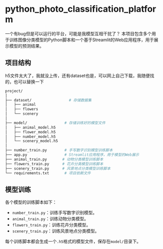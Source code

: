 # python_photo_classification_platform
一个有bug但是可以运行的平台，可能是我模型互相干扰了？
本项目包含多个用于训练图像分类模型的Python脚本和一个基于Streamlit的Web应用程序，用于展示模型的预测结果。

## 项目结构
h5文件太大了，我就没上传，还有dataset也是，可以网上自己下载，我随便找的，也可以替换一下
```bash
project/
│
├── dataset/                 # 存储数据集
│   ├── animal
│   ├── flowers
│   └── scenery
│
├── model/                 # 存储训练好的模型文件
│   ├── animal_model.h5
│   ├── flower_model.h5
│   ├── number_model.h5
│   └── scenery_model.h5
│
├── number_train.py        # 手写数字识别模型训练脚本
├── app.py                 # Streamlit应用程序，用于模型的Web展示
├── animal_train.py       # 动物分类模型训练脚本
├── flowers_train.py      # 花卉分类模型训练脚本
├── scenery_train.py      # 风景地点分类模型训练脚本
└── requirements.txt       # 项目依赖文件
```
## 模型训练
各个模型的训练脚本如下：

- `number_train.py`：训练手写数字识别模型。
- `animal_train.py`：训练动物分类模型。
- `flowers_train.py`：训练花卉分类模型。
- `scenery_train.py`：训练风景地点分类模型。

每个训练脚本都会生成一个`.h5`格式的模型文件，保存在`model/`目录下。

